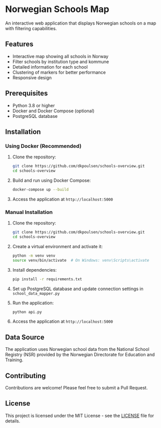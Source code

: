# Norwegian Schools Map

An interactive web application that displays Norwegian schools on a map with filtering capabilities.

## Features
- Interactive map showing all schools in Norway
- Filter schools by institution type and kommune
- Detailed information for each school
- Clustering of markers for better performance
- Responsive design

## Prerequisites
- Python 3.8 or higher
- Docker and Docker Compose (optional)
- PostgreSQL database

## Installation

### Using Docker (Recommended)
1. Clone the repository:
   ```bash
   git clone https://github.com/dkpoulsen/schools-overview.git
   cd schools-overview
   ```

2. Build and run using Docker Compose:
   ```bash
   docker-compose up --build
   ```

3. Access the application at `http://localhost:5000`

### Manual Installation
1. Clone the repository:
   ```bash
   git clone https://github.com/dkpoulsen/schools-overview.git
   cd schools-overview
   ```

2. Create a virtual environment and activate it:
   ```bash
   python -m venv venv
   source venv/bin/activate  # On Windows: venv\Scripts\activate
   ```

3. Install dependencies:
   ```bash
   pip install -r requirements.txt
   ```

4. Set up PostgreSQL database and update connection settings in `school_data_mapper.py`

5. Run the application:
   ```bash
   python api.py
   ```

6. Access the application at `http://localhost:5000`

## Data Source
The application uses Norwegian school data from the National School Registry (NSR) provided by the Norwegian Directorate for Education and Training.

## Contributing
Contributions are welcome! Please feel free to submit a Pull Request.

## License
This project is licensed under the MIT License - see the [LICENSE](LICENSE) file for details.
